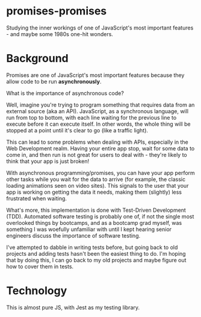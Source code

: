 # promises-promises
Studying the inner workings of one of JavaScript's most important features - and maybe some 1980s one-hit wonders.

# Background
Promises are one of JavaScript's most important features because they allow code to be run **asynchronously**.

What is the importance of asynchronous code?

Well, imagine you're trying to program something that requires data from an external source (aka an API). JavaScript, as a synchronous language, will run from top to bottom, with each line waiting for the previous line to execute before it can execute itself. In other words, the whole thing will be stopped at a point until it's clear to go (like a traffic light).

This can lead to some problems when dealing with APIs, especially in the Web Development realm. Having your entire app stop, wait for some data to come in, and then run is not great for users to deal with - they're likely to think that your app is just broken!

With asynchronous programming/promises, you can have your app perform other tasks while you wait for the data to arrive (for example, the classic loading animations seen on video sites). This signals to the user that your app is working on getting the data it needs, making them (slightly) less frustrated when waiting.

What's more, this implementation is done with Test-Driven Development (TDD). Automated software testing is probably one of, if not the single most overlooked things by bootcamps, and as a bootcamp grad myself, was something I was woefully unfamiliar with until I kept hearing senior engineers discuss the importance of software testing.

I've attempted to dabble in writing tests before, but going back to old projects and adding tests hasn't been the easiest thing to do. I'm hoping that by doing this, I can go back to my old projects and maybe figure out how to cover them in tests.

# Technology

This is almost pure JS, with Jest as my testing library.

